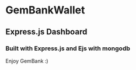 # GemBankWallet
## Express.js Dashboard
### Built with Express.js and Ejs with mongodb
Enjoy GemBank :)
